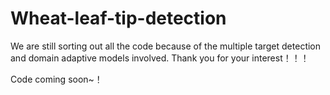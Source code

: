 # Wheat-leaf-tip-detection

We are still sorting out all the code because of the multiple target detection and domain adaptive models involved.
Thank you for your interest！！！

Code coming soon~！
